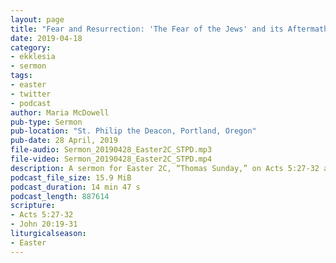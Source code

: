 ```yaml
---
layout: page
title: "Fear and Resurrection: 'The Fear of the Jews' and its Aftermath"
date: 2019-04-18
category:
- ekklesia
- sermon
tags:
- easter
- twitter
- podcast
author: Maria McDowell
pub-type: Sermon
pub-location: "St. Philip the Deacon, Portland, Oregon"
pub-date: 28 April, 2019
file-audio: Sermon_20190428_Easter2C_STPD.mp3
file-video: Sermon_20190428_Easter2C_STPD.mp4
description: A sermon for Easter 2C, “Thomas Sunday,” on Acts 5:27-32 and John 20:19-31.
podcast_file_size: 15.9 MiB
podcast_duration: 14 min 47 s
podcast_length: 887614
scripture:
- Acts 5:27-32
- John 20:19-31
liturgicalseason:
- Easter
---
```

